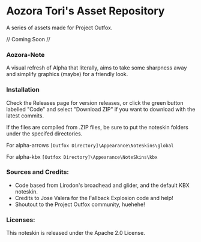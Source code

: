 # Aozora Tori's Asset Repository
A series of assets made for Project Outfox.

// Coming Soon //
### Aozora-Note
A visual refresh of Alpha that literally, aims to take some sharpness away and simplify graphics (maybe) for a friendly look. 

### Installation

Check the Releases page for version releases, or click the green button
labelled "Code" and select "Download ZIP" if you want to download with
the latest commits.  

If the files are compiled from .ZIP files, be sure to put 
the noteskin folders under the specifed directories.

For alpha-arrows
`[Outfox Directory]\Appearance\NoteSkins\global`

For alpha-kbx
`[Outfox Directory]\Appearance\NoteSkins\kbx`

### Sources and Credits:
- Code based from Lirodon's broadhead and glider, and the default KBX noteskin.
- Credits to Jose Valera for the Fallback Explosion code and help!
- Shoutout to the Project Outfox community, huehehe!

### Licenses:
This noteskin is released under the Apache 2.0 License.
